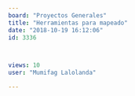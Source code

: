 ```yaml
---
board: "Proyectos Generales"
title: "Herramientas para mapeado"
date: "2018-10-19 16:12:06"
id: 3336



views: 10
user: "Mumifag Lalolanda"

---
```


